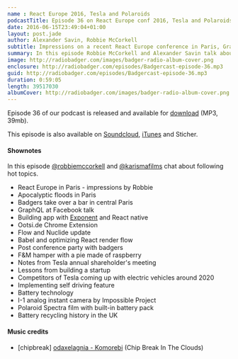 ```yaml
---
name : React Europe 2016, Tesla and Polaroids
podcastTitle: Episode 36 on React Europe conf 2016, Tesla and Polaroids
date: 2016-06-15T23:49:04+01:00
layout: post.jade
author: Alexander Savin, Robbie McCorkell
subtitle: Impressions on a recent React Europe conference in Paris, GraphQL stack at Facebook, Flow and Nuclide, Babel optimizations for rendering React components, post conference party with badgers, notes from the Tesla annual shareholders meeting, I-1 analog instant camera by Impossible Project, Polaroid Spectra film story. More details and links with shownotes can be found on our site http://www.radiobadger.com
summary: In this episode Robbie McCorkell and Alexander Savin talk aboutrecent React Europe conference in Paris, GraphQL stack at Facebook, Flow and Nuclide, Babel optimizations for rendering React components, post conference party with badgers, notes from the Tesla annual shareholders meeting, I-1 analog instant camera by Impossible Project, Polaroid Spectra film story. More details and links with shownotes can be found on our site http://www.radiobadger.com This episode is once again recorded in a cozy shed next to the Old Street roundabout in London.
image: http://radiobadger.com/images/badger-radio-album-cover.png
enclosure: http://radiobadger.com/episodes/Badgercast-episode-36.mp3
guid: http://radiobadger.com/episodes/Badgercast-episode-36.mp3
duration: 0:59:05
length: 39517030
albumCover: http://radiobadger.com/images/badger-radio-album-cover.png
---
```


Episode 36 of our podcast is released and available for [download](http://radiobadger.com/episodes/Badgercast-episode-36.mp3) (MP3, 39mb).

This episode is also available on [Soundcloud](https://soundcloud.com/karismafilms/radio-badger-episode-36), [iTunes](https://itunes.apple.com/gb/podcast/radio-badger-tech-podcast/id918884643?mt=2) and Sticher.

#### Shownotes

In this episode [@robbiemccorkell](https://twitter.com/robbiemccorkell) and [@karismafilms](https://twitter.com/karismafilms) chat about following hot topics.

* React Europe in Paris - impressions by Robbie
* Apocalyptic floods in Paris
* Badgers take over a bar in central Paris
* GraphQL at Facebook talk 
* Building app with [Exponent](https://www.youtube.com/watch?v=cI9bDvDEsYE) and React native 
* Ootsi.de Chrome Extension
* Flow and Nuclide update
* Babel and optimizing React render flow
* Post conference party with badgers
* F&M hamper with a pie made of raspberry
* Notes from Tesla annual shareholder's meeting
* Lessons from building a startup
* Competitors of Tesla coming up with electric vehicles around 2020
* Implementing self driving feature
* Battery technology
* I-1 analog instant camera by Impossible Project
* Polaroid Spectra film with built-in battery pack
* Battery recycling history in the UK


#### Music credits

* [chipbreak] [odaxelagnia - Komorebi](https://soundcloud.com/odaxelagnia-2/chipbreak-odaxelagnia-komorebi-chip-break-in-the-clouds) (Chip Break In The Clouds)
